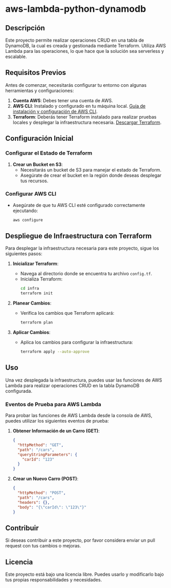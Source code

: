 
# aws-lambda-python-dynamodb

## Descripción
Este proyecto permite realizar operaciones CRUD en una tabla de DynamoDB, la cual es creada y gestionada mediante Terraform. Utiliza AWS Lambda para las operaciones, lo que hace que la solución sea serverless y escalable.

## Requisitos Previos
Antes de comenzar, necesitarás configurar tu entorno con algunas herramientas y configuraciones:

1. **Cuenta AWS**: Debes tener una cuenta de AWS.
2. **AWS CLI**: Instalado y configurado en tu máquina local. [Guía de instalación y configuración de AWS CLI](https://docs.aws.amazon.com/cli/latest/userguide/getting-started-install.html).
3. **Terraform**: Deberás tener Terraform instalado para realizar pruebas locales y desplegar la infraestructura necesaria. [Descargar Terraform](https://www.terraform.io/downloads.html).

## Configuración Inicial

### Configurar el Estado de Terraform

1. **Crear un Bucket en S3**:
    - Necesitarás un bucket de S3 para manejar el estado de Terraform.
    - Asegúrate de crear el bucket en la región donde deseas desplegar tus recursos.

### Configurar AWS CLI

- Asegúrate de que tu AWS CLI esté configurado correctamente ejecutando:
  ```bash
  aws configure
  ```

## Despliegue de Infraestructura con Terraform

Para desplegar la infraestructura necesaria para este proyecto, sigue los siguientes pasos:

1. **Inicializar Terraform**:
    - Navega al directorio donde se encuentra tu archivo `config.tf`.
    - Inicializa Terraform:
      ```bash
      cd infra
      terraform init
      ```

2. **Planear Cambios**:
    - Verifica los cambios que Terraform aplicará:
      ```bash
      terraform plan
      ```

3. **Aplicar Cambios**:
    - Aplica los cambios para configurar la infraestructura:
      ```bash
      terraform apply --auto-approve
      ```

## Uso

Una vez desplegada la infraestructura, puedes usar las funciones de AWS Lambda para realizar operaciones CRUD en la tabla DynamoDB configurada.

### Eventos de Prueba para AWS Lambda

Para probar las funciones de AWS Lambda desde la consola de AWS, puedes utilizar los siguientes eventos de prueba:

1. **Obtener Información de un Carro (GET)**:
    ```json
    {
      "httpMethod": "GET",
      "path": "/cars",
      "queryStringParameters": {
        "carId": "123"
      }
    }
    ```

2. **Crear un Nuevo Carro (POST)**:
    ```json
    {
      "httpMethod": "POST",
      "path": "/cars",
      "headers": {},
      "body": "{\"carId\": \"123\"}"
    }
    ```

## Contribuir

Si deseas contribuir a este proyecto, por favor considera enviar un pull request con tus cambios o mejoras.

## Licencia

Este proyecto está bajo una licencia libre. Puedes usarlo y modificarlo bajo tus propias responsabilidades y necesidades.
